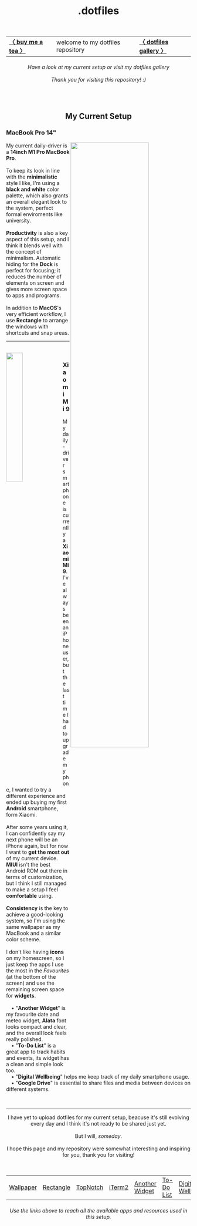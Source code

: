 <h1 align="center"> .dotfiles </h1> <br>
  <table align="center"> <tr>
      <td> <a href="https://www.buymeacoffee.com/haru19"> <b>〈 buy me a tea 〉</b> </a> </td>
      <td> welcome to my dotfiles repository </td>
      <td> <a href="https://github.com/Haruno19/dotfiles/blob/main/GALLERY.md"> <b> 〈 dotfiles gallery 〉 </b> </a> </td>
  </tr> </table>
  <h6 align="center"> 
    <i>Have a look at my current setup or visit my dotfiles gallery</i><br><br>
    <i>Thank you for visiting this repository!</i> :)
  </h6><br>
  
  
<h2 align="center">My Current Setup</h2>

<h3 align="left">MacBook Pro 14"</h3>
  <img width="65%" align="right" src="https://user-images.githubusercontent.com/61376940/185495843-2329bdea-9940-4bdc-b6c6-e400bdba08bb.png">
  <p align="left">
    My current daily-driver is a <b>14inch M1 Pro MacBook Pro</b>.
    <br><br>
    To keep its look in line with the <b>minimalistic</b> style I like, I'm using a <b>black and white</b> color palette,
    which also grants an overall elegant look to the system, perfect formal enviroments like university.
    <br><br>
    <b>Productivity</b> is also a key aspect of this setup, and I think it blends well with the concept of minimalism.
    Automatic hiding for the <b>Dock</b> is perfect for focusing; it reduces the number of elements on screen and gives more screen space to apps and programs.
    <br><br>
    In addition to <b>MacOS</b>'s very efficient workflow, I use <b>Rectangle</b> to arrange the windows with shortcuts and snap areas.
  </p>
<hr><br>

<img width="30%" align="left" src="https://user-images.githubusercontent.com/61376940/185403123-fc7253b2-f0f3-4d1b-a426-62df144d0d82.png">
<h3 align="left">Xiaomi Mi 9</h3>
  <p align="left">
    My daily-driver smartphone is currently a <b>Xiaomi Mi 9</b>.
    <br>
    I've always been an iPhone user, but the last time I had to upgrade my phone, I wanted to try a different experience and ended up buying 
    my first <b>Android</b> smartphone, form Xiaomi.
    <br><br>
    After some years using it, I can confidently say my next phone will be an iPhone again, but for now I want
    to <b>get the most out</b> of my current device. <b>MIUI</b> isn't the best Android ROM out there in terms of customization, but I think I still
    managed to make a setup I feel <b>comfortable</b> using.
    <br><br>
    <b>Consistency</b> is the key to achieve a good-looking system, so I'm using the same wallpaper as my MacBook and a similar color scheme.
    <br><br>
    I don't like having <b>icons</b> on my homescreen, so I just keep the apps I use the most in the <i>Favourites</i> (at the bottom of the screen)
    and use the remaining screen space for <b>widgets</b>.
    <br>
    <br>&emsp;• "<b>Another Widget</b>" is my favourite date and meteo widget, <b>Alata</b> font looks compact and clear,
    and the overall look feels really polished. 
    <br>&emsp;• "<b>To-Do List</b>" is a great app to track habits and events, its widget has a clean and simple look too.
    <br>&emsp;• "<b>Digital Wellbeing</b>" helps me keep track of my daily smartphone usage.
    <br>&emsp;• "<b>Google Drive</b>" is essential to share files and media between devices on different systems.
 </p><br>
<hr>
  <p align="center">
    I have yet to upload dotfiles for my current setup, beacuse it's still evolving every day and I think it's not ready
    to be shared just yet.
    <br><br>
    But I will, <i>someday</i>.
    <br><br>
    I hope this page and my repository were somewhat interesting and inspiring for you, thank you for visiting! 
  </p><br>
  <table align="center"> <tr>
      <td> <a href="https://github.com/Haruno19/dotfiles/blob/main/Wallpapers/446984.jpg"> Wallpaper </a> </td>
      <td> <a href="https://rectangleapp.com"> Rectangle </a> </td>
      <td> <a href="https://topnotch.app"> TopNotch </a> </td>
      <td> <a href="https://iterm2.com"> iTerm2 </a> </td>
      <td> <a href="https://play.google.com/store/apps/details?id=com.tommasoberlose.anotherwidget&hl=en&gl=US"> Another Widget </a> </td>
      <td> <a href="https://play.google.com/store/apps/details?id=todolist.scheduleplanner.dailyplanner.todo.reminders&hl=en&gl=US"> To-Do List </a> </td>
      <td> <a href="https://play.google.com/store/apps/details?id=com.google.android.apps.wellbeing&hl=en&gl=US"> Digital Wellbeing </a> </td>
  </tr> </table>
  <h6 align="center">
    <i>Use the links above to reach all the available apps and resources used in this setup.</i>
  </h6>
 
